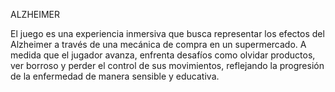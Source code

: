 ALZHEIMER

El juego es una experiencia inmersiva que busca representar los efectos del Alzheimer a través de una mecánica de compra en un supermercado. A medida que el jugador avanza, enfrenta desafíos como olvidar productos, ver borroso y perder el control de sus movimientos, reflejando la progresión de la enfermedad de manera sensible y educativa.
